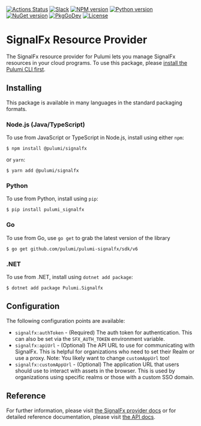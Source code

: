 [![Actions Status](https://github.com/pulumi/pulumi-signalfx/workflows/master/badge.svg)](https://github.com/pulumi/pulumi-signalfx/actions)
[![Slack](http://www.pulumi.com/images/docs/badges/slack.svg)](https://slack.pulumi.com)
[![NPM version](https://badge.fury.io/js/%40pulumi%2Fsignalfx.svg)](https://www.npmjs.com/package/@pulumi/signalfx)
[![Python version](https://badge.fury.io/py/pulumi-signalfx.svg)](https://pypi.org/project/pulumi-signalfx)
[![NuGet version](https://badge.fury.io/nu/pulumi.signalfx.svg)](https://badge.fury.io/nu/pulumi.signalfx)
[![PkgGoDev](https://pkg.go.dev/badge/github.com/pulumi/pulumi-signalfx/sdk/v6/go)](https://pkg.go.dev/github.com/pulumi/pulumi-signalfx/sdk/v6/go)
[![License](https://img.shields.io/npm/l/%40pulumi%2Fpulumi.svg)](https://github.com/pulumi/pulumi-signalfx/blob/master/LICENSE)

# SignalFx Resource Provider

The SignalFx resource provider for Pulumi lets you manage SignalFx resources in your cloud programs. To use
this package, please [install the Pulumi CLI first](https://pulumi.io/).

## Installing

This package is available in many languages in the standard packaging formats.

### Node.js (Java/TypeScript)

To use from JavaScript or TypeScript in Node.js, install using either `npm`:

    $ npm install @pulumi/signalfx

or `yarn`:

    $ yarn add @pulumi/signalfx

### Python

To use from Python, install using `pip`:

    $ pip install pulumi_signalfx

### Go

To use from Go, use `go get` to grab the latest version of the library

    $ go get github.com/pulumi/pulumi-signalfx/sdk/v6

### .NET

To use from .NET, install using `dotnet add package`:

    $ dotnet add package Pulumi.Signalfx

## Configuration

The following configuration points are available:

- `signalfx:authToken` - (Required) The auth token for authentication. This can also be set via the `SFX_AUTH_TOKEN` 
  environment variable.
- `signalfx:apiUrl` - (Optional) The API URL to use for communicating with SignalFx. This is helpful for organizations 
  who need to set their Realm or use a proxy. Note: You likely want to change `customAppUrl` too!
- `signalfx:customAppUrl` - (Optional) The application URL that users should use to interact with assets in the browser.
  This is used by organizations using specific realms or those with a custom SSO domain.

## Reference

For further information, please visit [the SignalFx provider docs](https://www.pulumi.com/docs/intro/cloud-providers/signalfx) or for detailed reference documentation, please visit [the API docs](https://www.pulumi.com/docs/reference/pkg/signalfx).
